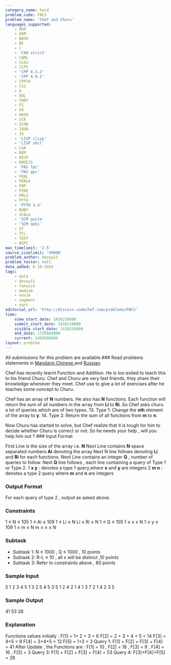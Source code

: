 ```yaml
---
category_name: hard
problem_code: FNCS
problem_name: 'Chef and Churu'
languages_supported:
    - ADA
    - ASM
    - BASH
    - BF
    - C
    - 'C99 strict'
    - CAML
    - CLOJ
    - CLPS
    - 'CPP 4.3.2'
    - 'CPP 4.9.2'
    - CPP14
    - CS2
    - D
    - ERL
    - FORT
    - FS
    - GO
    - HASK
    - ICK
    - ICON
    - JAVA
    - JS
    - 'LISP clisp'
    - 'LISP sbcl'
    - LUA
    - NEM
    - NICE
    - NODEJS
    - 'PAS fpc'
    - 'PAS gpc'
    - PERL
    - PERL6
    - PHP
    - PIKE
    - PRLG
    - PYTH
    - 'PYTH 3.4'
    - RUBY
    - SCALA
    - 'SCM guile'
    - 'SCM qobi'
    - ST
    - TCL
    - TEXT
    - WSPC
max_timelimit: '2.5'
source_sizelimit: '50000'
problem_author: devuy11
problem_tester: null
date_added: 6-10-2014
tags:
    - data
    - devuy11
    - fenwick
    - medium
    - nov14
    - segment
    - sqrt
editorial_url: 'http://discuss.codechef.com/problems/FNCS'
time:
    view_start_date: 1416216600
    submit_start_date: 1416216600
    visible_start_date: 1416216600
    end_date: 1735669800
    current: 1493556966
layout: problem
---
```

All submissions for this problem are available.###  Read problems statements in [Mandarin Chinese ](http://www.codechef.com/download/translated/NOV14/mandarin/FNCS.pdf) and [Russian](http://www.codechef.com/download/translated/NOV14/russian/FNCS.pdf).

Chef has recently learnt Function and Addition. He is too exited to teach this to his friend Churu. Chef and Churu are very fast friends, they share their knowledge whenever they meet. Chef use to give a lot of exercises after he teaches some concept to Churu.

Chef has an array of **N** numbers. He also has **N** functions. Each function will return the sum of all numbers in the array from **Li** to **Ri**. So Chef asks churu a lot of queries which are of two types. 13. Type 1: Change the **xth** element of the array to **y**.
14. Type 2: Return the sum of all functions from **m** to **n**.

Now Churu has started to solve, but Chef realize that it is tough for him to decide whether Churu is correct or not. So he needs your help , will you help him out ? ### Input Format

First Line is the size of the array i.e. **N** 
Next Line contains **N** space separated numbers **Ai** denoting the array
Next N line follows denoting **Li** and **Ri** for each functions.
Next Line contains an integer **Q** , number of queries to follow.
Next **Q** line follows , each line containing a query of Type 1 or Type 2.
1 **x y** : denotes a type 1 query,where **x** and **y** are integers
2 **m n** : denotes a type 2 query where **m** and **n** are integers
### Output Format

For each query of type 2 , output as asked above.
### Constraints

1 ≤ N ≤ 105
1 ≤ Ai ≤ 109
1 ≤ Li ≤ N
Li ≤ Ri ≤ N
1 ≤ Q ≤ 105
1 ≤ x ≤ N
1 ≤ y ≤ 109
1 ≤ m ≤ N
m ≤ n ≤ N
### Subtask

- Subtask 1: N ≤ 1000 , Q ≤ 1000 , 10 points
- Subtask 2: R-L ≤ 10 , all x will be distinct ,10 points
- Subtask 3: Refer to constraints above , 80 points

### Sample Input

5
1 2 3 4 5
1 3
2 5
4 5
3 5
1 2
4
2 1 4
1 3 7
2 1 4
2 3 5
### Sample Output

41
53
28
### Explanation

Functions values initially : 
F\[1\] = 1+ 2 + 3 = 6
F\[2\] = 2 + 3 + 4 + 5 = 14
F\[3\] = 4+5 = 9
F\[4\] = 3+4+5 = 12
F\[5\] = 1+2 = 3
Query 1: F\[1\] + F\[2\] + F\[3\] + F\[4\] = 41
After Update , the Functions are :
F\[1\] = 10 , F\[2\] = 18 , F\[3\] = 9 , F\[4\] = 16 , F\[5\] = 3
Query 3: F\[1\] + F\[2\] + F\[3\] + F\[4\] = 53
Query 4: F\[3\]+F\[4\]+F\[5\] = 28
